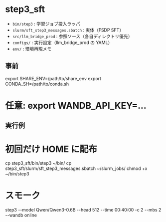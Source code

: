 # step3_sft
- `bin/step3` : 学習ジョブ投入ラッパ
- `slurm/sft_step3_messages.sbatch` : 実体（FSDP SFT）
- `src/llm_bridge_prod` : 参照ソース（各自ディレクトリ優先）
- `configs/` : 実行設定（llm_bridge_prod の YAML）
- `env/` : 環境再現メモ

## 事前
export SHARE_ENV=/path/to/share_env
export CONDA_SH=/path/to/conda.sh
# 任意: export WANDB_API_KEY=...

## 実行例
# 初回だけ HOME に配布
cp step3_sft/bin/step3 ~/bin/
cp step3_sft/slurm/sft_step3_messages.sbatch ~/slurm_jobs/
chmod +x ~/bin/step3

# スモーク
step3 --model Qwen/Qwen3-0.6B --head 512 --time 00:40:00 -c 2 --mbs 2 --wandb online

